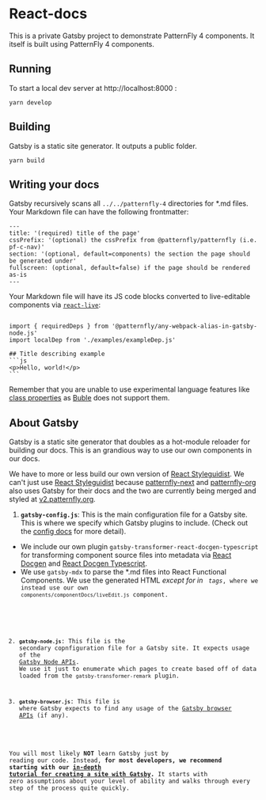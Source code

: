 # React-docs

This is a private Gatsby project to demonstrate PatternFly 4 components. It itself is built using PatternFly 4 components.

## Running
To start a local dev server at http://localhost:8000 :

`yarn develop`

## Building
Gatsby is a static site generator. It outputs a public folder.

`yarn build`

## Writing your docs

Gatsby recursively scans all `../../patternfly-4` directories for *.md files. Your Markdown file can have the following frontmatter:
```
---
title: '(required) title of the page'
cssPrefix: '(optional) the cssPrefix from @patternfly/patternfly (i.e. pf-c-nav)'
section: '(optional, default=components) the section the page should be generated under'
fullscreen: (optional, default=false) if the page should be rendered as-is
---
```

Your Markdown file will have its JS code blocks converted to live-editable components via [`react-live`](https://github.com/FormidableLabs/react-live):
`````

import { requiredDeps } from '@patternfly/any-webpack-alias-in-gatsby-node.js'
import localDep from './examples/exampleDep.js'

## Title describing example
```js
<p>Hello, world!</p>
```
`````

Remember that you are unable to use experimental language features like [class properties](https://babeljs.io/docs/en/babel-plugin-proposal-class-properties) as [Buble](https://github.com/bublejs/buble) does not support them.

## About Gatsby

Gatsby is a static site generator that doubles as a hot-module reloader for building our docs. This is an grandious way to use our own components in our docs.

We have to more or less build our own version of [React Styleguidist](https://github.com/styleguidist/react-styleguidist). We can't just use [React Styleguidist](https://github.com/styleguidist/react-styleguidist) because [patternfly-next](https://github.com/patternfly/patternfly-next) and [patternfly-org](https://github.com/patternfly/patternfly-org) also uses Gatsby for their docs and the two are currently being merged and styled at [v2.patternfly.org](v2.patternfly.org).

1.  **`gatsby-config.js`**: This is the main configuration file for a Gatsby site. This is where we specify which Gatsby plugins to include. (Check out the [config docs](https://www.gatsbyjs.org/docs/gatsby-config/) for more detail).
  - We include our own plugin `gatsby-transformer-react-docgen-typescript` for transforming component source files into metadata via [React Docgen](https://github.com/reactjs/react-docgen) and [React Docgen Typescript](https://github.com/styleguidist/react-docgen-typescript).
  - We use `gatsby-mdx` to parse the *.md files into React Functional Components. We use the generated HTML _except for in <code> tags_, where we instead use our own `components/componentDocs/liveEdit.js` component.

2.  **`gatsby-node.js`**: This file is the secondary copnfiguration file for a Gatsby site. It expects usage of the [Gatsby Node APIs](https://www.gatsbyjs.org/docs/node-apis/). We use it just to enumerate which pages to create based off of data loaded from the `gatsby-transformer-remark` plugin.

3.  **`gatsby-browser.js`**: This file is where Gatsby expects to find any usage of the [Gatsby browser APIs](https://www.gatsbyjs.org/docs/browser-apis/) (if any).


You will most likely **NOT** learn Gatsby just by reading our code. Instead, **for most developers, we recommend starting with our [in-depth tutorial for creating a site with Gatsby](https://www.gatsbyjs.org/tutorial/).** It starts with zero assumptions about your level of ability and walks through every step of the process quite quickly.
